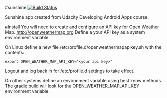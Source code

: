 #sunshine
[![Build Status](https://travis-ci.org/slmolloy/sunshine.svg?branch=master)](https://travis-ci.org/slmolloy/sunshine)

Sunshine app created from Udacity Developing Android Apps course.

#Install
You will need to create and configure an API key for Open Weather Map.
http://openweathermap.org
Define a your API key as a system environment variable.

On Linux define a new file /etc/profile.d/openweathermapapikey.sh with the contents:
```
export OPEN_WEATHER_MAP_API_KEY="<your api key>"
```
Logout and log back in for /etc/profile.d settings to take effect.

On other systems define an environment variable using best know methods.
The gradle build will look for the OPEN_WEATHER_MAP_API_KEY environment variable.

